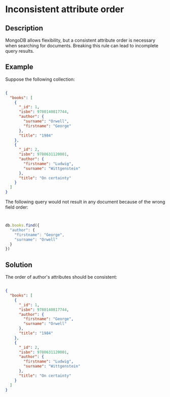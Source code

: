 # Inconsistent attribute order

## Description

<p>MongoDB allows flexibility, but a consistent attribute order is necessary when searching for documents. Breaking this rule can lead to incomplete query results.</p>

## Example

<p>Suppose the following collection:</p>

```json

{
  "books": [
    {
      "_id": 1,
      "isbn": 9780140817744,
      "author": {
        "surname": "Orwell",
        "firstname": "George"
      },
      "title": "1984" 
    },
    {
      "_id": 2,
      "isbn": 9780631120001,
      "author": {
        "firstname": "Ludwig",
        "surname": "Wittgenstein"
      },
      "title": "On certainty"
    }
  ]
}

```

<p>The following query would not result in any document because of the wrong field order:</p>

```js


db.books.find({
  "author": {
    "firstname": "George",
    "surname": "Orwell"
  }
})

```


## Solution

The order of author's attributes should be consistent:

```json

{
  "books": [
    {
      "_id": 1,
      "isbn": 9780140817744,
      "author": {
        "firstname": "George",
        "surname": "Orwell"
      },
      "title": "1984"
    },
    {
      "_id": 2,
      "isbn": 9780631120001,
      "author": {
        "firstname": "Ludwig",
        "surname": "Wittgenstein"
      },
      "title": "On certainty"
    } 
  ]
}

```